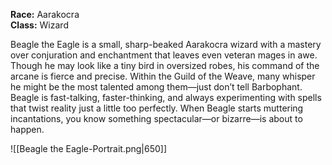 **Race:** Aarakocra  
**Class:** Wizard

Beagle the Eagle is a small, sharp-beaked Aarakocra wizard with a mastery over conjuration and enchantment that leaves even veteran mages in awe. Though he may look like a tiny bird in oversized robes, his command of the arcane is fierce and precise. Within the Guild of the Weave, many whisper he might be the most talented among them—just don’t tell Barbophant. Beagle is fast-talking, faster-thinking, and always experimenting with spells that twist reality just a little too perfectly. When Beagle starts muttering incantations, you know something spectacular—or bizarre—is about to happen.



![[Beagle the Eagle-Portrait.png|650]]